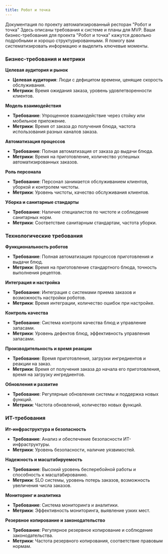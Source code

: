 ```yaml
---
title: Робот и точка
---
```


Документация по проекту автоматизированный ресторан "Робот и точка"
Здесь описаны требования к системе и планы для MVP.
Ваши бизнес-требования для проекта "Робот и точка" кажутся довольно подробными и хорошо структурированными. Я помогу вам систематизировать информацию и выделить ключевые моменты.

### Бизнес-требования и метрики

**Целевая аудитория и рынок**

   - **Целевая аудитория**: Люди с дефицитом времени, ценящие скорость обслуживания.
   - **Метрики**: Время ожидания заказа, уровень удовлетворенности клиентов.

**Модель взаимодействия**

   - **Требование**: Упрощенное взаимодействие через стойку или мобильное приложение.
   - **Метрики**: Время от заказа до получения блюда, частота использования разных каналов заказа.

**Автоматизация процессов**

   - **Требование**: Полная автоматизация от заказа до выдачи блюда.
   - **Метрики**: Время на приготовление, количество успешных автоматизированных заказов.

**Роль персонала**

   - **Требование**: Персонал занимается обслуживанием клиентов, уборкой и контролем чистоты.
   - **Метрики**: Уровень чистоты, качество обслуживания клиентов.

**Уборка и санитарные стандарты**

   - **Требование**: Наличие специалистов по чистоте и соблюдение санитарных норм.
   - **Метрики**: Соответствие санитарным стандартам, частота уборки.

### Технологические требования

**Функциональность роботов**

   - **Требование**: Полная автоматизация процессов приготовления и выдачи блюд.
   - **Метрики**: Время на приготовление стандартного блюда, точность выполнения рецептов.

**Интеграция и настройка**

   - **Требование**: Интеграция с системами приема заказов и возможность настройки роботов.
   - **Метрики**: Время интеграции, количество ошибок при настройке.

**Контроль качества**

   - **Требование**: Система контроля качества блюд и управление запасами.
   - **Метрики**: Уровень дефектов блюд, эффективность управления запасами.

**Производительность и время реакции**

   - **Требование**: Время приготовления, загрузки ингредиентов и реакции на заказ.
   - **Метрики**: Время от получения заказа до начала его приготовления, время на загрузку ингредиентов.

**Обновления и развитие**

   - **Требование**: Регулярные обновления системы и поддержка новых функций.
   - **Метрики**: Частота обновлений, количество новых функций.

### ИТ-требования

**Ит-инфраструктура и безопасность**

   - **Требование**: Анализ и обеспечение безопасности ИТ-инфраструктуры.
   - **Метрики**: Уровень безопасности, наличие уязвимостей.

**Надежность и масштабируемость**

   - **Требование**: Высокий уровень бесперебойной работы и способность к масштабированию.
   - **Метрики**: SLO системы, уровень потерь заказов, возможность увеличения числа заказов.

**Мониторинг и аналитика**

   - **Требование**: Система мониторинга и аналитики.
   - **Метрики**: Эффективность мониторинга, выявление узких мест.

**Резервное копирование и законодательство**

   - **Требование**: Регулярное резервное копирование и соблюдение законодательства.
   - **Метрики**: Частота резервного копирования, соответствие правовым нормам.